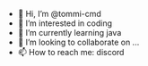 - 👋 Hi, I’m @tommi-cmd
- 👀 I’m interested in coding
- 🌱 I’m currently learning java
- 💞️ I’m looking to collaborate on ...
- 📫 How to reach me: discord 

<!---
tommi-cmd/tommi-cmd is a ✨ special ✨ repository because its `README.md` (this file) appears on your GitHub profile.
You can click the Preview link to take a look at your changes.
--->
